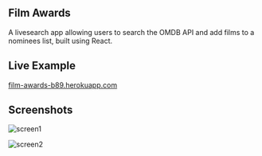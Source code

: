 ## Film Awards
A livesearch app allowing users to search the OMDB API and add films to a nominees list, built using React.

## Live Example
[film-awards-b89.herokuapp.com](https://film-awards-b89.herokuapp.com/)

## Screenshots
![screen1](https://github.com/bshaw89/shoppies/blob/master/public/screenshots/Screen%20Shot%202020-09-07%20at%206.06.28%20PM.png)

![screen2](https://github.com/bshaw89/shoppies/blob/master/public/screenshots/Screen%20Shot%202020-09-07%20at%206.12.35%20PM.png)
